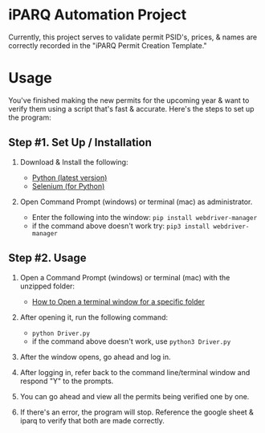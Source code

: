 # iPARQ Automation Project
Currently, this project serves to validate permit PSID's, prices, & names are correctly recorded in the "iPARQ Permit Creation Template."

# Usage
You've finished making the new permits for the upcoming year & want to verify them using a script that's fast & accurate. Here's the steps to set up the program:

## Step #1. Set Up / Installation
1. Download & Install the following:
    - [Python (latest version)](https://www.python.org/downloads/)
    - [Selenium (for Python)](https://www.selenium.dev/downloads/)

2. Open Command Prompt (windows) or terminal (mac) as administrator.
    - Enter the following into the window: `pip install webdriver-manager`
    - if the command above doesn't work try: `pip3 install webdriver-manager`

## Step #2. Usage
1. Open a Command Prompt (windows) or terminal (mac) with the unzipped folder:
    - [How to Open a terminal window for a specific folder](https://www.groovypost.com/howto/open-command-window-terminal-window-specific-folder-windows-mac-linux/) 

2. After opening it, run the following command:
    - `python Driver.py`
    - if the command above doesn't work, use `python3 Driver.py`

3. After the window opens, go ahead and log in.

4. After logging in, refer back to the command line/terminal window and respond "Y" to the prompts.

5. You can go ahead and view all the permits being verified one by one.

6. If there's an error, the program will stop. Reference the google sheet & iparq to verify that both are made correctly.